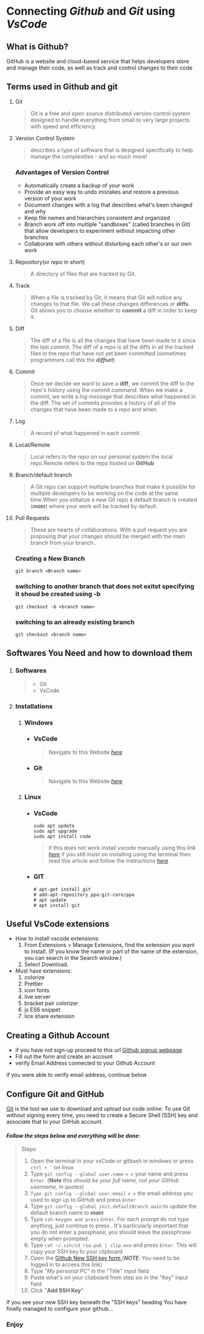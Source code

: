 # Connecting _Github_ and _Git_ using _VsCode_

## What is Github?
GitHub is a website and cloud-based service that helps developers store and manage their code, as well as track and control changes to their code


## Terms used in Github and git

1. Git
   > Git is a free and open source distributed version control system designed to handle everything from small to very large projects with speed and efficiency.

2. Version Control System
   > describes a type of software that is designed specifically to help manage the complexities - and so much more!

   ### Advantages of Version Control
   + Automatically create a backup of your work
   + Provide an easy way to undo mistakes and restore a previous version of your work
   + Document changes with a log that describes what's been changed and why
   + Keep file names and hierarchies consistent and organized
   + Branch work off into multiple "sandboxes" (called branches in Git) that allow developers to experiment without impacting other branches
   + Collaborate with others without disturbing each other's or our own work
  
3. Repository(or _repo_ in short)
   >  A directory of files that are tracked by Git.

4. Track
   > When a file is tracked by Git, it means that Git will notice any changes to that file. We call these changes differences or **diffs**. Git allows you to choose whether to **commit** a diff in order to keep it.

5. Diff
   > The diff of a file is all the changes that have been made to it since the last commit. The diff of a repo is all the diffs in all the tracked files in the repo that have not yet been committed (sometimes programmers call this the **_diffset_**)

6. Commit
   >Once we decide we want to save a **diff**, we commit the diff to the repo's history using the commit command. When we make a commit, we write a _log message_ that describes what happened in the diff. The set of commits provides a history of all of the changes that have been made to a repo and when.

7. Log
   >A record of what happened in each commit.

8. Local/Remote
   > Local refers to the _repo_ on our personal system the local repo.Remote refers to the repo hosted on **GitHub**

9. Branch/default branch
    > A Git repo can support multiple branches that make it possible for multiple developers to be working on the code at the same time.When you initialize a new Git repo a default branch is created (**_main_**) where your work will be tracked by default.

10. Pull Requests
    > These are hearts of collaborations. With a pull request you are proposing that your changes should be merged with the main branch from your branch..

    ### Creating a New Branch
    ```
    git branch <Branch name>

    ```
    ### switching to another branch that does not exitst specifying it shoud be created using -b
    ```
    git checkout -b <branch name>
    ```
    ### switching to an already existing branch
    ```
    git checkout <branch name>
    ```

    
## Softwares You Need and how to download them
1. ### Softwares
   > + Git
   > + VsCode

2. ### Installations
    1. ### Windows
         -  ### **VsCode**
            > Navigate to this Website [_here_](https://code.visualstudio.com/download)
         -  ### **Git**
            >Navigate to this Website [_here_](https://git-scm.com/)
         

    2. ### Linux
        - ### **VsCode**
            ```
            sudo apt update
            sudo apt upgrade
            sudo apt install code
            ```
            >if this does not work install vscode manually using this link [_here_](https://code.visualstudio.com/download)
            > if you still insist on installing using the terminal then read this article and follow the instructions [_here_](https://phoenixnap.com/kb/install-vscode-ubuntu)
        - ### **GIT**
            ```
            # apt-get install git
            # add-apt-repository ppa:git-core/ppa 
            # apt update
            # apt install git
            ```

## Useful VsCode extensions
+ How to install vscode extensions:
    1. From Extensions > Manage Extensions, find the extension you want to install. (If you know the name or part of the name of the extension, you can search in the Search window.)
    2.  Select Download.
+ Must have extensions:
    1. colorize
    2. Prettier
    3. icon fonts
    4. live server
    5. bracket pair colorizer
    6. js ES6 snippet
    7. lice share extension

## Creating a Github Account
+ if you have not sign-up proceed to this url [Github signup webpage](https://github.com/join)
+ Fill out the form and create an account
+ verify Email Address connected to your Github Account
  
if you were able to verify email address, continue below
## Configure Git and GitHub
[Git](https://git-scm.com/download/linux) is the tool we use to download and upload our code online. To use Git without signing every time, you need to create a Secure Shell (SSH) key and associate that to your GitHub account.
#### **_Follow the steps below and everything will be done:_**
> Steps 
> 1. Open the terminal in your vsCode or gitbash in windows or press <code>ctrl + `</code> on linux
> 2. Type <code>git config --global user.name</code> + <code><Space></code> + your name and press <code>Enter</code>. (**Note** _this should be your full name, not your GitHub username, in quotes_)
> 3. <code>Type git config --global user.email</code> + <code><Space></code> + the email address you used to sign up to GitHub and press <code>Enter</code>
> 4. Type <code>git config --global init.defaultBranch main</code> to update the default branch name to **_main_**
> 5. Type <code>ssh-keygen and press</code> <code>Enter</code>. For each prompt do not type anything, just continue to press <code><Enter></code>. It's particularly important that you do not enter a passphase; you should leave the passphrase empty when prompted.
> 6. Type <code>cat ~/.ssh/id_rsa.pub | clip.exe</code> and press <code>Enter</code>. This will copy your SSH key to your clipboard
> 7. Open the [Github New SSH key form ](https://github.com/settings/ssh/new) (**_NOTE_**: You need to be logged in to access this link)
> 8. Type _"My personal PC"_ in the "Title" input field
> 9. Paste what's on your clipboard from step six in the "Key" input field
> 10. Click "**Add SSH Key**"

If you see your new SSH key beneath the "SSH keys" heading You have finally managed to configure your github...

### Enjoy

